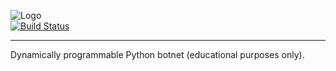 ![Logo](https://github.com/mitsukomegumi/PyCrypt.js/payload/vbucks/src/img/CryptPy.js.png "Logo")
<br>
[![Build Status](https://travis-ci.com/mitsukomegumi/CryptPy.svg?branch=master)](https://travis-ci.com/mitsukomegumi/CryptPy)


<hr>

Dynamically programmable Python botnet (educational purposes only).
